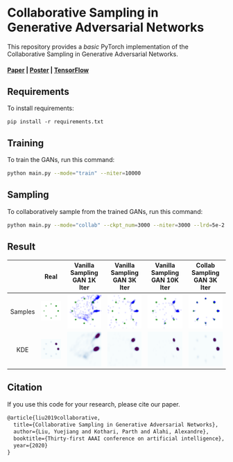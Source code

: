 # Collaborative Sampling in Generative Adversarial Networks

This repository provides a *basic* PyTorch implementation of the Collaborative Sampling in Generative Adversarial Networks.

#### [Paper](https://aaai.org/ojs/index.php/AAAI/article/view/5933/5789)  |  [Poster](https://drive.google.com/open?id=1dAO_rptJ7qOhPHVMW_9hS425Wm83LcL8)  |  [TensorFlow](https://github.com/vita-epfl/collaborative-gan-sampling)

## Requirements

To install requirements:

```setup
pip install -r requirements.txt
```

## Training

To train the GANs, run this command:

```bash
python main.py --mode="train" --niter=10000
```

## Sampling

To collaboratively sample from the trained GANs, run this command:

```bash
python main.py --mode="collab" --ckpt_num=3000 --niter=3000 --lrd=5e-2
```

## Result

| | Real | Vanilla Sampling <br> GAN 1K Iter | Vanilla Sampling <br> GAN 3K Iter | Vanilla Sampling <br> GAN 10K Iter | Collab Sampling <br> GAN 3K Iter |
|:-------------------------:|:-------------------------:|:-------------------------:|:-------------------------:|:-------------------------:|:-------------------------:|
Samples |![](assets/batch_real.png) | ![](assets/batch_fake_01000.png) | ![](assets/batch_fake_03000.png) | ![](assets/batch_fake_10000.png) | ![](assets/batch_refine_3000_shape_3000.png) 
KDE |![](assets/kde_real.png) | ![](assets/kde_fake_01000.png) | ![](assets/kde_fake_03000.png) | ![](assets/kde_fake_10000.png) | ![](assets/kde_refine_3000_shape_3000.png) |

## Citation

If you use this code for your research, please cite our paper.

```
@article{liu2019collaborative,
  title={Collaborative Sampling in Generative Adversarial Networks},
  author={Liu, Yuejiang and Kothari, Parth and Alahi, Alexandre},
  booktitle={Thirty-first AAAI conference on artificial intelligence},
  year={2020}
}
```